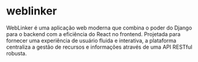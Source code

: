 # weblinker
WebLinker é uma aplicação web moderna que combina o poder do Django para o backend com a eficiência do React no frontend. Projetada para fornecer uma experiência de usuário fluida e interativa, a plataforma centraliza a gestão de recursos e informações através de uma API RESTful robusta.
